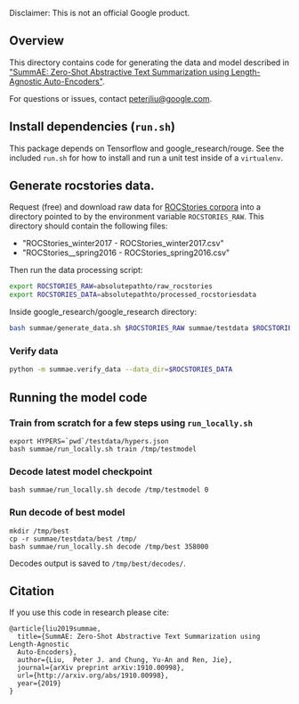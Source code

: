Disclaimer: This is not an official Google product.

## Overview

This directory contains code for generating the data and model described in
["SummAE: Zero-Shot Abstractive Text Summarization using Length-Agnostic Auto-Encoders"](http://arxiv.org/abs/1910.00998).

For questions or issues, contact peterjliu@google.com.

## Install dependencies (`run.sh`)
This package depends on Tensorflow and google_research/rouge. See
the included `run.sh` for how to install and run a unit test inside
of a `virtualenv`.

## Generate rocstories data.
Request (free) and download raw data for [ROCStories corpora](http://cs.rochester.edu/nlp/rocstories/)
into a directory pointed to by the environment variable `ROCSTORIES_RAW`.
This directory should contain the following files: 
* "ROCStories_winter2017 - ROCStories_winter2017.csv"
* "ROCStories__spring2016 - ROCStories_spring2016.csv"

Then run the data processing script:

```bash
export ROCSTORIES_RAW=absolutepathto/raw_rocstories
export ROCSTORIES_DATA=absolutepathto/processed_rocstoriesdata
```

Inside google_research/google_research directory:

```bash
bash summae/generate_data.sh $ROCSTORIES_RAW summae/testdata $ROCSTORIES_DATA
```

### Verify data
```bash
python -m summae.verify_data --data_dir=$ROCSTORIES_DATA
```

## Running the model code
### Train from scratch for a few steps using `run_locally.sh`
```
export HYPERS=`pwd`/testdata/hypers.json
bash summae/run_locally.sh train /tmp/testmodel
```

### Decode latest model checkpoint
```
bash summae/run_locally.sh decode /tmp/testmodel 0
```

### Run decode of best model
```
mkdir /tmp/best
cp -r summae/testdata/best /tmp/
bash summae/run_locally.sh decode /tmp/best 358000
```

Decodes output is saved to `/tmp/best/decodes/`.

## Citation
If you use this code in research please cite:
```
@article{liu2019summae,
  title={SummAE: Zero-Shot Abstractive Text Summarization using Length-Agnostic
  Auto-Encoders},
  author={Liu,  Peter J. and Chung, Yu-An and Ren, Jie},
  journal={arXiv preprint arXiv:1910.00998},
  url={http://arxiv.org/abs/1910.00998},
  year={2019}
}
```
##
